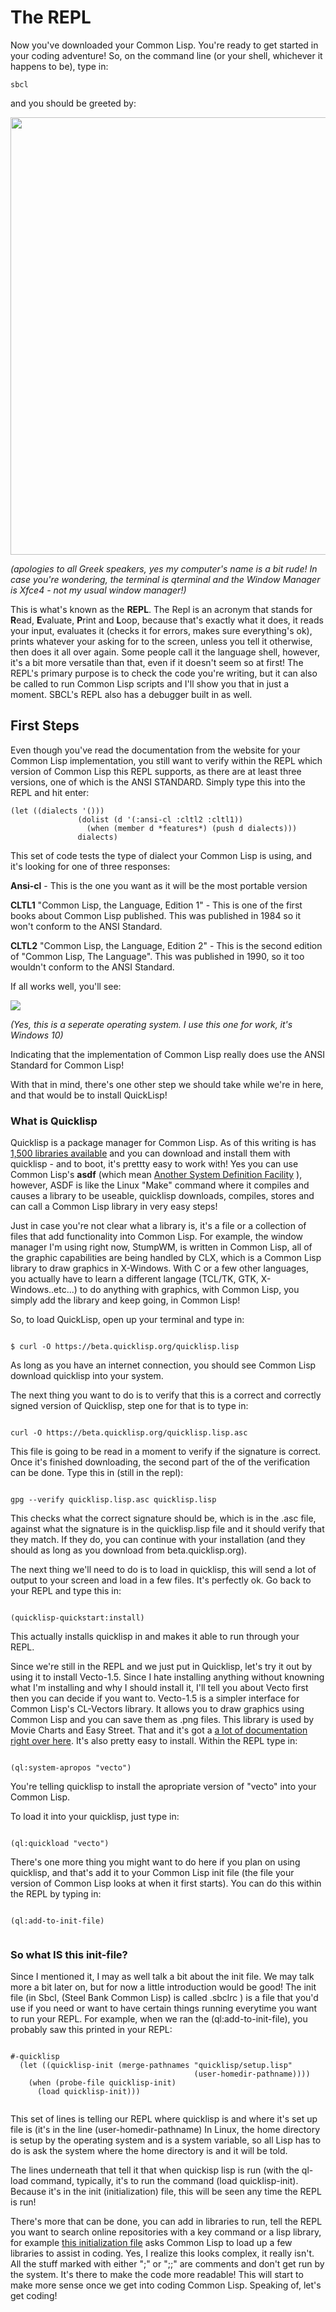# The REPL

Now you've downloaded your Common Lisp. You're ready to get started in your coding adventure! So, on the command line (or your shell, whichever
it happens to be), type in:

```
sbcl
```
and you should be greeted by:



<a href="rel"><img src="/Repl1.png" height="700" width="900"></a>

*(apologies to all Greek speakers, yes my computer's name is a bit rude!
In case you're wondering, the terminal is qterminal and the Window Manager is Xfce4 - not my usual window manager!)*

This is what's known as the **REPL**.  The Repl is an acronym that stands for **R**ead, **E**valuate, **P**rint and **L**oop, because that's exactly what it 
does, it reads your input, evaluates it (checks it for errors, makes sure everything's ok), prints whatever your asking for to the screen, unless you
tell it otherwise, then does it all over again. Some people call it the language shell, however, it's a bit more versatile than that, even if it doesn't
seem so at first! The REPL's primary purpose is to check the code you're writing, but it can also be called to run Common Lisp scripts and I'll show
you that in just a moment. SBCL's REPL also has a debugger built in as well.

## First Steps

Even though you've read the documentation from the website for your Common Lisp implementation, you still want to verify within the REPL which version of Common Lisp
this REPL supports, as there are at least three versions, one of which is the ANSI STANDARD. Simply type this into the REPL and hit enter:

```
(let ((dialects '()))
               (dolist (d '(:ansi-cl :cltl2 :cltl1))
                 (when (member d *features*) (push d dialects)))
               dialects)
```
This set of code tests the type of dialect your Common Lisp is using, and it's looking for one of three responses:

**Ansi-cl**  - This is the one you want as it will be the most portable version

**CLTL1** "Common Lisp, the Language, Edition 1" - This is one of the first books about Common Lisp published. This was published in 1984 so it won't conform to
           the ANSI Standard.
           
**CLTL2** "Common Lisp, the Language, Edition 2" - This is the second edition of "Common Lisp, The Language". This was published in 1990, so it too wouldn't conform to 
           the ANSI Standard.
           
If all works well,  you'll see:

<a href="rel"><img src="/REPL2.jpg"></a>

*(Yes, this is a seperate operating system. I use this one for work, it's Windows 10)*

Indicating that the implementation of Common Lisp really does use the ANSI Standard for Common Lisp!

With that in mind, there's one other step we should take while we're in
here, and that would be to install QuickLisp!


### What is Quicklisp ###

Quicklisp is a package manager for Common Lisp. As of this writing is has
[1,500 libraries available](https://www.quicklisp.org/beta/releases.html)
and you can download and install them with quicklisp - and to boot, it's
prettty easy to work with! Yes you can use Common Lisp's **asdf** (which
mean [Another System Definition Facility](https://common-lisp.net/project/asdf/#:~:text=ASDF%20is%20what%20Common%20Lisp,for%20Another%20System%20Definition%20Facility.&text=And%20you%20must%20typically%20compile,other%20files%20that%20use%20them.) ), however, ASDF is like the
Linux "Make" command where it compiles and causes a library to be useable,
quicklisp downloads, compiles, stores and can call a Common Lisp library
in very easy steps!

Just in case you're not clear what a library is, it's a file or a 
collection of files that add functionality into Common Lisp. For example,
the window manager I'm using right now, StumpWM, is written in Common Lisp, 
all of the graphic capabilities are being handled by CLX, which is a 
Common Lisp library to draw graphics in X-Windows. With C or a few 
other languages, you actually have to learn a different langage (TCL/TK, 
GTK, X-Windows..etc...) to do anything with graphics, with Common Lisp, you
simply add the library and keep going, in Common Lisp!

So, to load QuickLisp, open up your terminal and type in:

```

$ curl -O https://beta.quicklisp.org/quicklisp.lisp

```

As long as you have an internet connection, you should see Common Lisp
download quicklisp into your system.

The next thing you want to do is to verify that this is a correct and
correctly signed version of Quicklisp, step one for that is to 
type in:

```

curl -O https://beta.quicklisp.org/quicklisp.lisp.asc

```

This file is going to be read in a moment to verify if the signature is
correct.  Once it's finished downloading, the second part of the 
of the verification can be done.  Type this in (still in the repl):

```

gpg --verify quicklisp.lisp.asc quicklisp.lisp

```

This checks what the correct signature should be, which is in the 
.asc file, against what the signature is in the quicklisp.lisp file
and it should verify that they match. If they do, you can continue
with your installation (and they should as long as you download
from beta.quicklisp.org).

The next thing we'll need to do is to load in quicklisp, this 
will send a lot of output to your screen and load in a few files.
It's perfectly ok.  Go back to your REPL and  type this in:

```

(quicklisp-quickstart:install)

```

This actually installs quicklisp in and makes it able to run through
your REPL.

Since we're still in the REPL and we just put in Quicklisp, let's 
try it out by using it to install Vecto-1.5. Since I hate installing 
anything without knowning what I'm installing and why I should install it,
I'll tell you about Vecto first then you can decide if you want to.
Vecto-1.5 is a simpler interface for Common Lisp's CL-Vectors library.
It allows you to draw graphics  using Common Lisp and you 
can save them as .png files. This library is used by Movie Charts and 
Easy Street. That and it's got a [a lot of documentation right over here](https://www.xach.com/lisp/vecto/). It's also pretty easy to install.
Within the REPL type in:

```

(ql:system-apropos "vecto")

```

You're telling quicklisp to install the apropriate version of "vecto" 
into your Common Lisp.

To load it into your quicklisp, just type in:

```

(ql:quickload "vecto")

```

There's one more thing you might want to do here if you plan on using 
quicklisp, and that's add it to your Common Lisp init file (the file
your version of Common Lisp looks at when it first starts). You can
do this within the REPL by typing in:

```

(ql:add-to-init-file)


```

### So what IS this init-file?

Since I mentioned it, I may as well talk a bit about the init file.
We may talk more a bit later on, but for now a little introduction would be
good!  The init file (in Sbcl, (Steel Bank Common Lisp) is called
.sbclrc ) is a file that you'd use if you need or want to have certain 
things running everytime you want to run your REPL.  For example, when 
we ran the (ql:add-to-init-file), you probably saw this printed in your 
REPL:

```

#-quicklisp
  (let ((quicklisp-init (merge-pathnames "quicklisp/setup.lisp"
                                         (user-homedir-pathname))))
    (when (probe-file quicklisp-init)
      (load quicklisp-init)))
      
```

This set of lines is telling our REPL where quicklisp is and
where it's set up file is (it's in the line (user-homedir-pathname)
In Linux, the home directory is setup by the operating system and 
is a system variable, so all Lisp has to do is ask the system
where the home directory is and it will be told.

The lines underneath that tell it that when quickisp lisp is run
(with the ql-load command, typically, it's to run the command
(load quicklisp-init).  Because it's in the init (initialization) file, 
this will be seen any time the REPL is run!

There's more that can be done, you can add in libraries to run, 
tell the REPL you want to search online repositories with a 
key command or a lisp library, for example [this initialization file](https://github.com/jonatack/dotfiles/blob/master/sbclrc)
asks Common Lisp to load up a few libraries to assist in coding. Yes,
I realize this looks complex, it really isn't. All the stuff marked
with either ";" or ";;" are comments and don't get run by the system.
It's there to make the code more readable!  This will start to 
make more sense once we get into coding Common Lisp.  Speaking of,
let's get coding!
